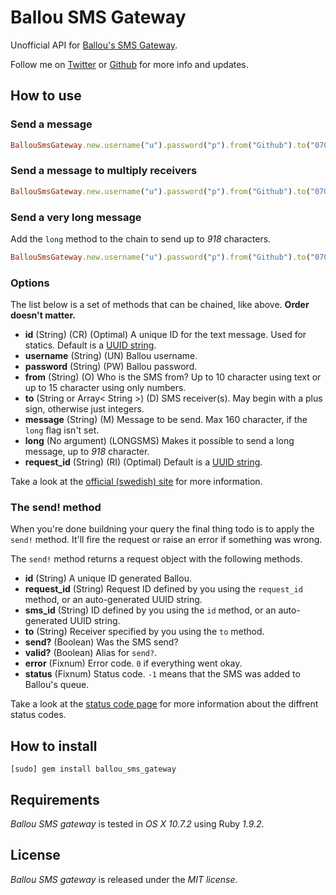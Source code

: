 # Ballou SMS Gateway

Unofficial API for [Ballou's SMS Gateway](http://www.ballou.se/tj%C3%A4nster/sms-verktyg).

Follow me on [Twitter](http://twitter.com/linusoleander) or [Github](https://github.com/oleander/) for more info and updates.

## How to use

### Send a message

``` ruby
BallouSmsGateway.new.username("u").password("p").from("Github").to("070XXXXXXX").message("Hello world!").send!
```

### Send a message to multiply receivers

``` ruby
BallouSmsGateway.new.username("u").password("p").from("Github").to("070XXXXXXX", "070YYYYYYY").message("Hello world!").send!
```

### Send a very long message

Add the `long` method to the chain to send up to *918* characters.

``` ruby
BallouSmsGateway.new.username("u").password("p").from("Github").to("070XXXXXXX").message("A very long message ...").long.send!
```

### Options

The list below is a set of methods that can be chained, like above. **Order doesn't matter.**

- **id** (String) (CR) (Optimal) A unique ID for the text message. Used for statics. Default is a [UUID string](http://en.wikipedia.org/wiki/Universally_unique_identifier).
- **username** (String) (UN) Ballou username.
- **password** (String) (PW) Ballou password.
- **from** (String) (O) Who is the SMS from? Up to 10 character using text or up to 15 character using only numbers.
- **to** (String or Array< String >) (D) SMS receiver(s). May begin with a plus sign, otherwise just integers.
- **message** (String) (M) Message to be send. Max 160 character, if the `long` flag isn't set.
- **long** (No argument) (LONGSMS) Makes it possible to send a long message, up to *918* character.
- **request_id** (String) (RI) (Optimal) Default is a [UUID string](http://en.wikipedia.org/wiki/Universally_unique_identifier).

Take a look at the [official (swedish) site](http://www.ballou.se/exempel/) for more information.

### The send! method

When you're done buildning your query the final thing todo is to apply the `send!` method.
It'll fire the request or raise an error if something was wrong.

The `send!` method returns a request object with the following methods.

- **id** (String) A unique ID generated Ballou.
- **request_id** (String) Request ID defined by you using the `request_id` method, or an auto-generated UUID string.
- **sms_id** (String) ID defined by you using the `id` method, or an auto-generated UUID string.
- **to** (String) Receiver specified by you using the `to` method.
- **send?** (Boolean) Was the SMS send?
- **valid?** (Boolean) Alias for `send?`.
- **error** (Fixnum) Error code. `0` if everything went okay.
- **status** (Fixnum) Status code. `-1` means that the SMS was added to Ballou's queue.

Take a look at the [status code page](http://www.ballou.se/exempel/) for more information about the diffrent status codes.

## How to install

    [sudo] gem install ballou_sms_gateway

## Requirements

*Ballou SMS gateway* is tested in *OS X 10.7.2* using Ruby *1.9.2*.

## License

*Ballou SMS gateway* is released under the *MIT license*.